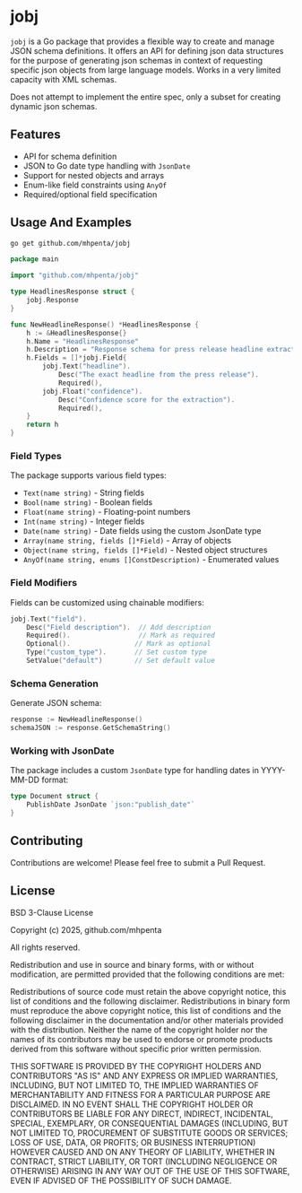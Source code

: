 # jobj

`jobj` is a Go package that provides a flexible way to create and manage JSON schema definitions. It offers an API for defining json data structures for the purpose of generating json schemas in context of requesting specific json objects from large language models. Works in a very limited capacity with XML schemas.

Does not attempt to implement the entire spec, only a subset for creating dynamic json schemas. 

## Features

- API for schema definition
- JSON to Go date type handling with `JsonDate`
- Support for nested objects and arrays
- Enum-like field constraints using `AnyOf`
- Required/optional field specification

## Usage And Examples

```bash
go get github.com/mhpenta/jobj
```

```go
package main

import "github.com/mhpenta/jobj"

type HeadlinesResponse struct {
    jobj.Response
}

func NewHeadlineResponse() *HeadlinesResponse {
    h := &HeadlinesResponse{}
    h.Name = "HeadlinesResponse"
    h.Description = "Response schema for press release headline extraction"
    h.Fields = []*jobj.Field{
        jobj.Text("headline").
            Desc("The exact headline from the press release").
            Required(),
        jobj.Float("confidence").
            Desc("Confidence score for the extraction").
            Required(),
    }
    return h
}
```

### Field Types

The package supports various field types:

- `Text(name string)` - String fields
- `Bool(name string)` - Boolean fields
- `Float(name string)` - Floating-point numbers
- `Int(name string)` - Integer fields
- `Date(name string)` - Date fields using the custom JsonDate type
- `Array(name string, fields []*Field)` - Array of objects
- `Object(name string, fields []*Field)` - Nested object structures
- `AnyOf(name string, enums []ConstDescription)` - Enumerated values

### Field Modifiers

Fields can be customized using chainable modifiers:

```go
jobj.Text("field").
    Desc("Field description").  // Add description
    Required().                 // Mark as required
    Optional().                // Mark as optional
    Type("custom_type").       // Set custom type
    SetValue("default")        // Set default value
```

### Schema Generation

Generate JSON schema:

```go
response := NewHeadlineResponse()
schemaJSON := response.GetSchemaString()
```

### Working with JsonDate

The package includes a custom `JsonDate` type for handling dates in YYYY-MM-DD format:

```go
type Document struct {
    PublishDate JsonDate `json:"publish_date"`
}
```

## Contributing

Contributions are welcome! Please feel free to submit a Pull Request.

## License

BSD 3-Clause License

Copyright (c) 2025, github.com/mhpenta 

All rights reserved.

Redistribution and use in source and binary forms, with or without
modification, are permitted provided that the following conditions are met:

Redistributions of source code must retain the above copyright notice, this
list of conditions and the following disclaimer.
Redistributions in binary form must reproduce the above copyright notice,
this list of conditions and the following disclaimer in the documentation
and/or other materials provided with the distribution.
Neither the name of the copyright holder nor the names of its
contributors may be used to endorse or promote products derived from
this software without specific prior written permission.

THIS SOFTWARE IS PROVIDED BY THE COPYRIGHT HOLDERS AND CONTRIBUTORS "AS IS"
AND ANY EXPRESS OR IMPLIED WARRANTIES, INCLUDING, BUT NOT LIMITED TO, THE
IMPLIED WARRANTIES OF MERCHANTABILITY AND FITNESS FOR A PARTICULAR PURPOSE ARE
DISCLAIMED. IN NO EVENT SHALL THE COPYRIGHT HOLDER OR CONTRIBUTORS BE LIABLE
FOR ANY DIRECT, INDIRECT, INCIDENTAL, SPECIAL, EXEMPLARY, OR CONSEQUENTIAL
DAMAGES (INCLUDING, BUT NOT LIMITED TO, PROCUREMENT OF SUBSTITUTE GOODS OR
SERVICES; LOSS OF USE, DATA, OR PROFITS; OR BUSINESS INTERRUPTION) HOWEVER
CAUSED AND ON ANY THEORY OF LIABILITY, WHETHER IN CONTRACT, STRICT LIABILITY,
OR TORT (INCLUDING NEGLIGENCE OR OTHERWISE) ARISING IN ANY WAY OUT OF THE USE
OF THIS SOFTWARE, EVEN IF ADVISED OF THE POSSIBILITY OF SUCH DAMAGE.
